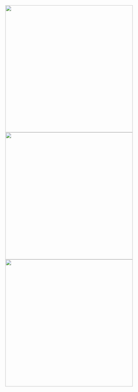 
<img width=400 src='https://github-readme-stats.vercel.app/api?username=JawadYTX&theme=vue-dark&show_icons=true&hide_border=true&count_private=true' />
<img width=400 src='https://github-readme-streak-stats.herokuapp.com/?user=JawadYTX&theme=vue-dark&hide_border=true' />
<img width=400 src='https://github-readme-stats.vercel.app/api/top-langs/?username=JawadYTX&theme=vue-dark&show_icons=true&hide_border=true&layout=compact' />
